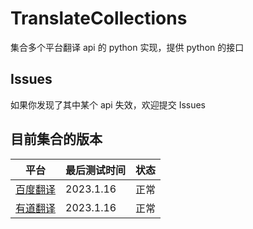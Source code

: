 # TranslateCollections

集合多个平台翻译 api 的 python 实现，提供 python 的接口

## Issues

如果你发现了其中某个 api 失效，欢迎提交 Issues

## 目前集合的版本

| 平台                                  | 最后测试时间 | 状态 |
| ------------------------------------- | ------------ | ---- |
| [百度翻译](https://fanyi.baidu.com/)  | 2023.1.16    | 正常 |
| [有道翻译](https://fanyi.youdao.com/) | 2023.1.16    | 正常 |
